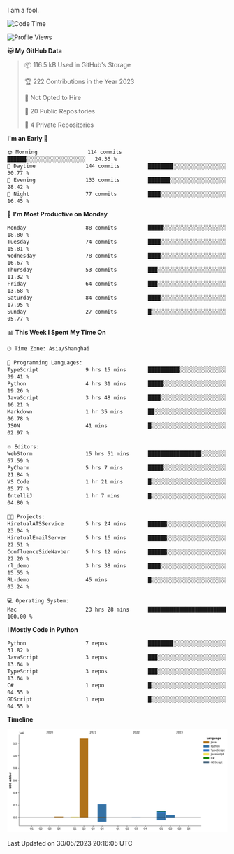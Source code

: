 I am a fool.

<!--START_SECTION:waka-->
![Code Time](http://img.shields.io/badge/Code%20Time-443%20hrs%2055%20mins-blue)

![Profile Views](http://img.shields.io/badge/Profile%20Views-2-blue)

**🐱 My GitHub Data** 

> 📦 116.5 kB Used in GitHub's Storage 
 > 
> 🏆 222 Contributions in the Year 2023
 > 
> 🚫 Not Opted to Hire
 > 
> 📜 20 Public Repositories 
 > 
> 🔑 4 Private Repositories 
 > 
**I'm an Early 🐤** 

```text
🌞 Morning                114 commits         ██████░░░░░░░░░░░░░░░░░░░   24.36 % 
🌆 Daytime                144 commits         ████████░░░░░░░░░░░░░░░░░   30.77 % 
🌃 Evening                133 commits         ███████░░░░░░░░░░░░░░░░░░   28.42 % 
🌙 Night                  77 commits          ████░░░░░░░░░░░░░░░░░░░░░   16.45 % 
```
📅 **I'm Most Productive on Monday** 

```text
Monday                   88 commits          █████░░░░░░░░░░░░░░░░░░░░   18.80 % 
Tuesday                  74 commits          ████░░░░░░░░░░░░░░░░░░░░░   15.81 % 
Wednesday                78 commits          ████░░░░░░░░░░░░░░░░░░░░░   16.67 % 
Thursday                 53 commits          ███░░░░░░░░░░░░░░░░░░░░░░   11.32 % 
Friday                   64 commits          ███░░░░░░░░░░░░░░░░░░░░░░   13.68 % 
Saturday                 84 commits          ████░░░░░░░░░░░░░░░░░░░░░   17.95 % 
Sunday                   27 commits          █░░░░░░░░░░░░░░░░░░░░░░░░   05.77 % 
```


📊 **This Week I Spent My Time On** 

```text
🕑︎ Time Zone: Asia/Shanghai

💬 Programming Languages: 
TypeScript               9 hrs 15 mins       ██████████░░░░░░░░░░░░░░░   39.41 % 
Python                   4 hrs 31 mins       █████░░░░░░░░░░░░░░░░░░░░   19.26 % 
JavaScript               3 hrs 48 mins       ████░░░░░░░░░░░░░░░░░░░░░   16.21 % 
Markdown                 1 hr 35 mins        ██░░░░░░░░░░░░░░░░░░░░░░░   06.78 % 
JSON                     41 mins             █░░░░░░░░░░░░░░░░░░░░░░░░   02.97 % 

🔥 Editors: 
WebStorm                 15 hrs 51 mins      █████████████████░░░░░░░░   67.59 % 
PyCharm                  5 hrs 7 mins        █████░░░░░░░░░░░░░░░░░░░░   21.84 % 
VS Code                  1 hr 21 mins        █░░░░░░░░░░░░░░░░░░░░░░░░   05.77 % 
IntelliJ                 1 hr 7 mins         █░░░░░░░░░░░░░░░░░░░░░░░░   04.80 % 

🐱‍💻 Projects: 
HiretualATSService       5 hrs 24 mins       ██████░░░░░░░░░░░░░░░░░░░   23.04 % 
HiretualEmailServer      5 hrs 16 mins       ██████░░░░░░░░░░░░░░░░░░░   22.51 % 
ConfluenceSideNavbar     5 hrs 12 mins       ██████░░░░░░░░░░░░░░░░░░░   22.20 % 
rl_demo                  3 hrs 38 mins       ████░░░░░░░░░░░░░░░░░░░░░   15.55 % 
RL-demo                  45 mins             █░░░░░░░░░░░░░░░░░░░░░░░░   03.24 % 

💻 Operating System: 
Mac                      23 hrs 28 mins      █████████████████████████   100.00 % 
```

**I Mostly Code in Python** 

```text
Python                   7 repos             ████████░░░░░░░░░░░░░░░░░   31.82 % 
JavaScript               3 repos             ███░░░░░░░░░░░░░░░░░░░░░░   13.64 % 
TypeScript               3 repos             ███░░░░░░░░░░░░░░░░░░░░░░   13.64 % 
C#                       1 repo              █░░░░░░░░░░░░░░░░░░░░░░░░   04.55 % 
GDScript                 1 repo              █░░░░░░░░░░░░░░░░░░░░░░░░   04.55 % 
```



**Timeline**

![Lines of Code chart](https://raw.githubusercontent.com/VeejaLiu/VeejaLiu/master/assets/bar_graph.png)


 Last Updated on 30/05/2023 20:16:05 UTC
<!--END_SECTION:waka-->

